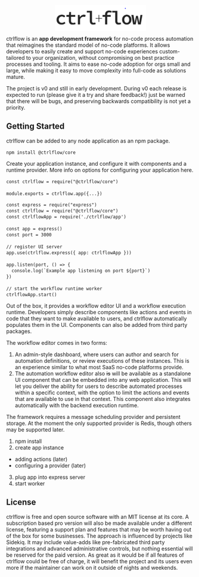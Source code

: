 <p align="center" style="margin-bottom: -5px">
  <img width="245" height="70" src="./docs/Logo.PNG">
</p>

ctrlflow is an **app development framework** for no-code process automation that reimagines the standard model of no-code platforms. It allows developers to easily create and support no-code experiences custom-tailored to your organization, without compromising on best practice processes and tooling. It aims to ease no-code adoption for orgs small and large, while making it easy to move complexity into full-code as solutions mature.

The project is v0 and still in early development. During v0 each release is expected to run (please give it a try and share feedback!) just be warned that there will be bugs, and preserving backwards compatibility is not yet a priority.

## Getting Started

ctrlflow can be added to any node application as an npm package.

```
npm install @ctrlflow/core
```

Create your application instance, and configure it with components and a runtime provider. More info on options for configuring your application here.

```
const ctrlflow = require("@ctrlflow/core")

module.exports = ctrlflow.app({...})
```

```
const express = require("express")
const ctrlflow = require("@ctrlflow/core")
const ctrlflowApp = require('./ctrlflow/app')

const app = express()
const port = 3000

// register UI server
app.use(ctrlflow.express({ app: ctrlflowApp }))

app.listen(port, () => {
  console.log(`Example app listening on port ${port}`)
})

// start the workflow runtime worker
ctrlflowApp.start()
```

Out of the box, it provides a workflow editor UI and a workflow execution runtime. Developers simply describe components like actions and events in code that they want to make available to users, and ctrlflow automatically populates them in the UI. Components can also be added from third party packages.

The workflow editor comes in two forms:

1) An admin-style dashboard, where users can author and search for automation definitions, or review executions of these instances. This is an experience similar to what most SaaS no-code platforms provide.
2) The automation workflow editor also ~~is~~ will be available as a standalone UI component that can be embedded into any web application. This will let you deliver the ability for users to describe automated processes within a specific context, with the option to limit the actions and events that are available to use in that context. This component also integrates automatically with the backend execution runtime.

The framework requires a message scheduling provider and persistent storage. At the moment the only supported provider is Redis, though others may be supported later.

1) npm install
2) create app instance
  - adding actions (later)
  - configuring a provider (later)
3) plug app into express server
4) start worker

## License

ctrlflow is free and open source software with an MIT license at its core. A subscription based pro version will also be made available under a different license, featuring a support plan and features that may be worth having out of the box for some businesses. The approach is influenced by projects like Sidekiq. It may include value-adds like pre-fabricated third party integrations and advanced administrative controls, but nothing essential will be reserved for the paid version. As great as it would be if all features of ctrlflow could be free of charge, it will benefit the project and its users even more if the maintainer can work on it outside of nights and weekends.
